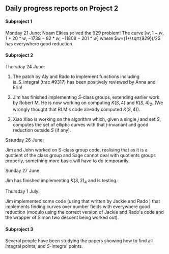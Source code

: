 

## Daily progress reports on Project 2


#### Subproject 1

Monday 21 June: Noam Elkies solved the 929 problem!  The curve  $[w, 1 - w, 1 + 20*w, -1738 - 82*w, -11808 - 201*w]$ where $w=(1+\sqrt{929})/2$ has everywhere good reduction. 


#### Subproject 2

Thursday 24 June:     

1. The patch by Aly and Rado to implement functions including is_S_integral (trac #9317) has been positively reviewed by Anna and Erin! 

2. Jim has finished implementing $S$-class groups, extending earlier work by Robert M.  He is now working on computing $K(S,4)$ and $K(S,4)_2$.  (We wrongly thought that RLM's code already computed $K(S,4)$). 

3. Xiao Xiao is working on the algorithm which, given a single $j$ and set $S$, computes the set of elliptic curves with that $j$-invariant and good reduction outside $S$ (if any). 

Saturday 26 June: 

Jim and John worked on S-class group code, realising that as it is a quotient of the class group and Sage cannot deal with quotients groups properly, something more basic will have to do temporarily. 

Sunday 27 June: 

Jim has finished implementing $K(S,2)_4$ and is testing.: 

Thursday 1 July: 

Jim implemented some code (using that written by Jackie and Rado ) that implements finding curves over number fields with everywhere good reduction (modulo using the correct version of Jackie and Rado's code and the wrapper of Simon two descent being worked out). 


#### Subproject 3

Several people have been studying the papers showing how to find all integral points, and $S$-integral points. 
